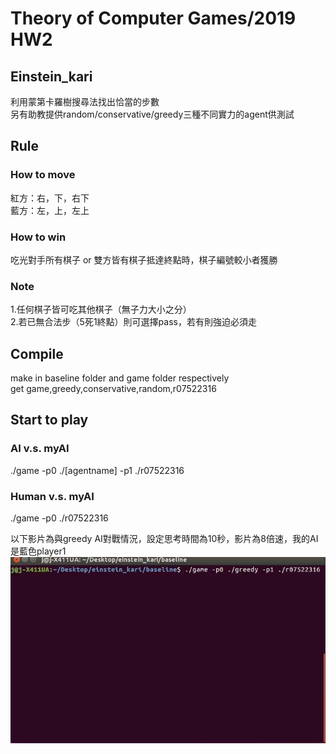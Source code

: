 # Theory of Computer Games/2019 HW2
##  Einstein_kari
利用蒙第卡羅樹搜尋法找出恰當的步數  
另有助教提供random/conservative/greedy三種不同實力的agent供測試

## Rule
### How to move
紅方：右，下，右下   
藍方：左，上，左上

### How to win
吃光對手所有棋子 or 雙方皆有棋子抵達終點時，棋子編號較小者獲勝

### Note
1.任何棋子皆可吃其他棋子（無子力大小之分）  
2.若已無合法步（5死1終點）則可選擇pass，若有則強迫必須走

## Compile
make in baseline folder and game folder respectively  
get game,greedy,conservative,random,r07522316 

## Start to play
### AI v.s. myAI
./game -p0 ./[agentname] -p1 ./r07522316
### Human v.s. myAI
./game -p0 ./r07522316

以下影片為與greedy AI對戰情況，設定思考時間為10秒，影片為8倍速，我的AI是藍色player1  
![image](https://github.com/tragedymaker/einstein_kari/blob/master/einstein_kari.gif)
